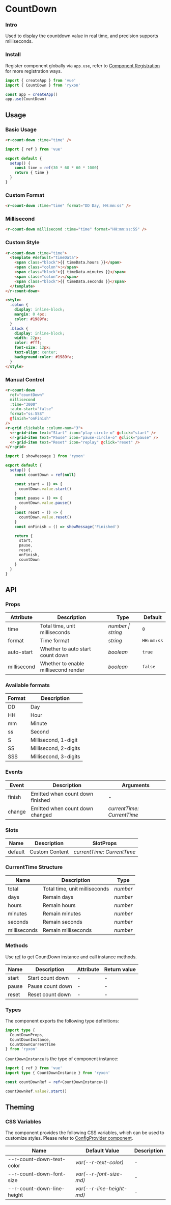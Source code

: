 # CountDown

### Intro

Used to display the countdown value in real time, and precision supports milliseconds.

### Install

Register component globally via `app.use`, refer to [Component Registration](#/en-US/advanced-usage#zu-jian-zhu-ce) for more registration ways.

```js
import { createApp } from 'vue'
import { CountDown } from 'ryxon'

const app = createApp()
app.use(CountDown)
```

## Usage

### Basic Usage

```html
<r-count-down :time="time" />
```

```js
import { ref } from 'vue'

export default {
  setup() {
    const time = ref(30 * 60 * 60 * 1000)
    return { time }
  }
}
```

### Custom Format

```html
<r-count-down :time="time" format="DD Day, HH:mm:ss" />
```

### Millisecond

```html
<r-count-down millisecond :time="time" format="HH:mm:ss:SS" />
```

### Custom Style

```html
<r-count-down :time="time">
  <template #default="timeData">
    <span class="block">{{ timeData.hours }}</span>
    <span class="colon">:</span>
    <span class="block">{{ timeData.minutes }}</span>
    <span class="colon">:</span>
    <span class="block">{{ timeData.seconds }}</span>
  </template>
</r-count-down>

<style>
  .colon {
    display: inline-block;
    margin: 0 4px;
    color: #1989fa;
  }
  .block {
    display: inline-block;
    width: 22px;
    color: #fff;
    font-size: 12px;
    text-align: center;
    background-color: #1989fa;
  }
</style>
```

### Manual Control

```html
<r-count-down
  ref="countDown"
  millisecond
  :time="3000"
  :auto-start="false"
  format="ss:SSS"
  @finish="onFinish"
/>
<r-grid clickable :column-num="3">
  <r-grid-item text="Start" icon="play-circle-o" @click="start" />
  <r-grid-item text="Pause" icon="pause-circle-o" @click="pause" />
  <r-grid-item text="Reset" icon="replay" @click="reset" />
</r-grid>
```

```js
import { showMessage } from 'ryxon'

export default {
  setup() {
    const countDown = ref(null)

    const start = () => {
      countDown.value.start()
    }
    const pause = () => {
      countDown.value.pause()
    }
    const reset = () => {
      countDown.value.reset()
    }
    const onFinish = () => showMessage('Finished')

    return {
      start,
      pause,
      reset,
      onFinish,
      countDown
    }
  }
}
```

## API

### Props

| Attribute | Description | Type | Default |
| --- | --- | --- | --- |
| time | Total time, unit milliseconds | _number \| string_ | `0` |
| format | Time format | _string_ | `HH:mm:ss` |
| auto-start | Whether to auto start count down | _boolean_ | `true` |
| millisecond | Whether to enable millisecond render | _boolean_ | `false` |

### Available formats

| Format | Description           |
| ------ | --------------------- |
| DD     | Day                   |
| HH     | Hour                  |
| mm     | Minute                |
| ss     | Second                |
| S      | Millisecond, 1-digit  |
| SS     | Millisecond, 2-digits |
| SSS    | Millisecond, 3-digits |

### Events

| Event  | Description                      | Arguments                  |
| ------ | -------------------------------- | -------------------------- |
| finish | Emitted when count down finished | -                          |
| change | Emitted when count down changed  | _currentTime: CurrentTime_ |

### Slots

| Name    | Description    | SlotProps                  |
| ------- | -------------- | -------------------------- |
| default | Custom Content | _currentTime: CurrentTime_ |

### CurrentTime Structure

| Name         | Description                   | Type     |
| ------------ | ----------------------------- | -------- |
| total        | Total time, unit milliseconds | _number_ |
| days         | Remain days                   | _number_ |
| hours        | Remain hours                  | _number_ |
| minutes      | Remain minutes                | _number_ |
| seconds      | Remain seconds                | _number_ |
| milliseconds | Remain milliseconds           | _number_ |

### Methods

Use [ref](https://v3.vuejs.org/guide/component-template-refs.html) to get CountDown instance and call instance methods.

| Name  | Description      | Attribute | Return value |
| ----- | ---------------- | --------- | ------------ |
| start | Start count down | -         | -            |
| pause | Pause count down | -         | -            |
| reset | Reset count down | -         | -            |

### Types

The component exports the following type definitions:

```ts
import type {
  CountDownProps,
  CountDownInstance,
  CountDownCurrentTime
} from 'ryxon'
```

`CountDownInstance` is the type of component instance:

```ts
import { ref } from 'vue'
import type { CountDownInstance } from 'ryxon'

const countDownRef = ref<CountDownInstance>()

countDownRef.value?.start()
```

## Theming

### CSS Variables

The component provides the following CSS variables, which can be used to customize styles. Please refer to [ConfigProvider component](#/en-US/config-provider).

| Name                       | Default Value             | Description |
| -------------------------- | ------------------------- | ----------- |
| --r-count-down-text-color  | _var(--r-text-color)_     | -           |
| --r-count-down-font-size   | _var(--r-font-size-md)_   | -           |
| --r-count-down-line-height | _var(--r-line-height-md)_ | -           |

